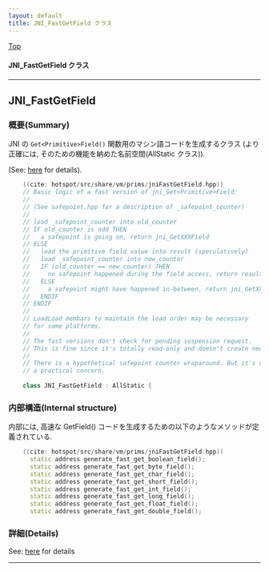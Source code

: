 ```yaml
---
layout: default
title: JNI_FastGetField クラス 
---
```

[Top](../index.html)

#### JNI_FastGetField クラス 



---
## <a name="noNxyr9N7b" id="noNxyr9N7b">JNI_FastGetField</a>

### 概要(Summary)
JNI の `Get<Primitive>Field()` 関数用のマシン語コードを生成するクラス
(より正確には, そのための機能を納めた名前空間(AllStatic クラス)).

(See: [here](no5248c5L.html) for details).


```cpp
    ((cite: hotspot/src/share/vm/prims/jniFastGetField.hpp))
    // Basic logic of a fast version of jni_Get<Primitive>Field:
    //
    // (See safepoint.hpp for a description of _safepoint_counter)
    //
    // load _safepoint_counter into old_counter
    // IF old_counter is odd THEN
    //   a safepoint is going on, return jni_GetXXXField
    // ELSE
    //   load the primitive field value into result (speculatively)
    //   load _safepoint_counter into new_counter
    //   IF (old_counter == new_counter) THEN
    //     no safepoint happened during the field access, return result
    //   ELSE
    //     a safepoint might have happened in-between, return jni_GetXXXField()
    //   ENDIF
    // ENDIF
    //
    // LoadLoad membars to maintain the load order may be necessary
    // for some platforms.
    //
    // The fast versions don't check for pending suspension request.
    // This is fine since it's totally read-only and doesn't create new race.
    //
    // There is a hypothetical safepoint counter wraparound. But it's not
    // a practical concern.
    
    class JNI_FastGetField : AllStatic {
```

### 内部構造(Internal structure)
内部には, 高速な Get<Primitive>Field() コードを生成するための以下のようなメソッドが定義されている.

```cpp
    ((cite: hotspot/src/share/vm/prims/jniFastGetField.hpp))
      static address generate_fast_get_boolean_field();
      static address generate_fast_get_byte_field();
      static address generate_fast_get_char_field();
      static address generate_fast_get_short_field();
      static address generate_fast_get_int_field();
      static address generate_fast_get_long_field();
      static address generate_fast_get_float_field();
      static address generate_fast_get_double_field();
```




### 詳細(Details)
See: [here](../doxygen/classJNI__FastGetField.html) for details

---
